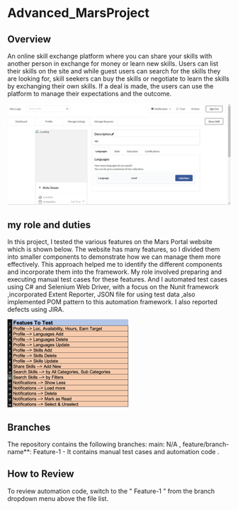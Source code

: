 # Advanced_MarsProject


## Overview
An online skill exchange platform where you can share your skills with another person in exchange for money or learn new skills. Users can list their skills on the site and while guest users can search for the skills they are looking for, skill seekers can buy the skills or negotiate to learn the skills by exchanging their own skills. If a deal is made, the users can use the platform to manage their expectations and the outcome.

![Mars Portal overview](https://raw.githubusercontent.com/antususan/Advanced_MarsProject/b09c57b236b1720e11052c3a12b12e6932aa6c5f/Picture%202.png)

## my role and duties
In this project, I tested the various features on the Mars Portal website which is shown below. The website has many features, so I divided them into smaller components to demonstrate how we can manage them more effectively. This approach helped me to  identify the different components and incorporate them into the framework. My role involved preparing and executing manual test cases for these features. And I automated test cases using C# and Selenium Web Driver, with a focus on the Nunit framework ,incorporated Extent Reporter, JSON file for using test data ,also implemented POM pattern to this automation framework. I also reported defects using JIRA.

![Features to test](https://raw.githubusercontent.com/antususan/Advanced_MarsProject/cc840dec6b39395747d9591fbd3ebde437ce15cf/Picture1.png)

## Branches
The repository contains the following branches: main: N/A , feature/branch-name**: Feature-1 - It contains manual test cases and automation code .

## How to Review
To review automation code, switch to the " Feature-1 " from the branch dropdown menu above the file list.

